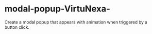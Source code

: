 # modal-popup-VirtuNexa-
Create a modal popup that appears with animation when triggered by a button click.
